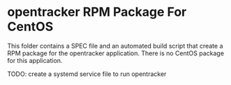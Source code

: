 #  opentracker RPM Package For CentOS

This folder contains a SPEC file and an automated build script that 
create a RPM package for the opentracker application.  There is no
CentOS package for this application.

TODO: create a systemd service file to run opentracker
